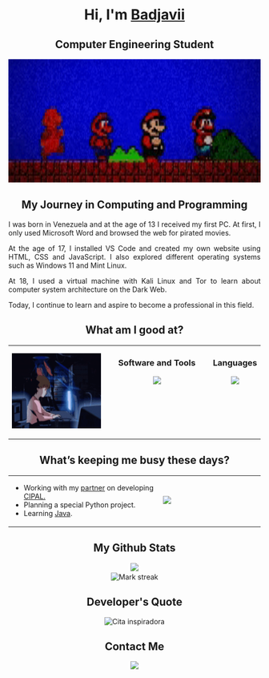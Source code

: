 <!--! Title !-->

<h1 align="center">Hi, I'm <a href="https://badjavii.github.io/">Badjavii</a></h1>
<h2 align="center">Computer Engineering Student</h1>

<p align="center">
  <img src="https://github.com/Badjavii/Badjavii/blob/main/mariouuuu.gif" width="798" height="246">
</p>

<!--! About Me !-->

<h2 align="center">My Journey in Computing and Programming</h2>

<div style="text-align:justify;">
    <p>I was born in Venezuela and at the age of 13 I received my first PC. At first, I only used Microsoft Word and browsed the web for pirated movies.</p>
    <p>At the age of 17, I installed VS Code and created my own website using HTML, CSS and JavaScript. I also explored different operating systems such as Windows 11 and Mint Linux.</p>
    <p>At 18, I used a virtual machine with Kali Linux and Tor to learn about computer system architecture on the Dark Web.</p>
    <p>Today, I continue to learn and aspire to become a professional in this field.</p>
</div>

<!--! What am I good at? !-->

<h2 align="center">What am I good at?</h2>

<table align="center">

<td style="width:50%; text-align:center; vertical-align:top;">
  <p align="center">
    <img src="https://github.com/Badjavii/Badjavii/blob/main/programming.gif" width="210" height="150">
  </p>
</td>

<td style="width:50%; text-align:center; vertical-align:top;">
  <h3 align="center">Software and Tools</h3>
  <img src="https://skillicons.dev/icons?i=discord,idea,github,vscode,notion,,unity,kali,linux&perline=5&theme=dark"/>
</td>

<td style="width:50%; text-align:center; vertical-align:top;">
  <h3 align="center">Languages</h3>
  <img src="https://skillicons.dev/icons?i=html,css,js,py,cpp,,,java&perline=5&theme=dark"/>
</td>

</table>
        
<!--! What’s keeping me busy these days? !-->

<h2 align="center">What’s keeping me busy these days?</h2>

<table align="center">
  
<td width=60%>
        
* Working with my [partner](https://github.com/druxorey) on developing [CIPAL.](http://cipalonline.github.io/)
* Planning a special Python project.
* Learning [Java](https://github.com/Badjavii/Learning-Java?tab=readme-ov-file).
  
</td>

<td text-align=center>
        <div><img src="https://github-readme-stats.vercel.app/api/top-langs/?username=Badjavii&langs_count=10&theme=dracula&layout=compact&border_color=ff6e96&bg_color=00000000&"/></div>
</td>

</table> 

<!--! My Github Stats !-->

<h2 align="center">My Github Stats</h2>

<div align="center">
  <img src="https://github-readme-stats.vercel.app/api?username=Badjavii&theme=dracula&show_icons=true&count_private=true&border_color=ff6e96&bg_color=00000000&"/>
  <br>
  <img alt="Mark streak" src="https://github-readme-streak-stats.herokuapp.com/?user=Badjavii&theme=dracula&border=ff6e96&background=00000000"/>
</div>

<!--! Developer's Quote !-->

<h2 align="center">Developer's Quote</h2>

<div align="center">
  <img src="https://quotes-github-readme.vercel.app/api?type=horizontal&theme=radical" alt="Cita inspiradora">
</div>

<!--! Contact Me !-->

<h2 align="center">Contact Me</h2>

<div align="center">
  
  [<img src ="https://img.shields.io/badge/instagram-%23.svg?&style=for-the-badge&logo=instagram&logoColor=dark&color=1F1F28"/>](https://www.instagram.com/ukb.javi/)

</div>

